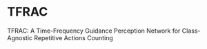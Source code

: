 # TFRAC
TFRAC: A Time-Frequency Guidance Perception Network for Class-Agnostic Repetitive Actions Counting

